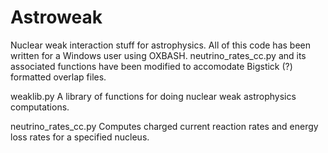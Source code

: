 # Astroweak

Nuclear weak interaction stuff for astrophysics. All of this code has been written for a Windows user using OXBASH. neutrino_rates_cc.py and its associated functions have been modified to accomodate Bigstick (?) formatted overlap files. 

weaklib.py A library of functions for doing nuclear weak astrophysics computations. 

neutrino_rates_cc.py Computes charged current reaction rates and energy loss rates for a specified nucleus.  

